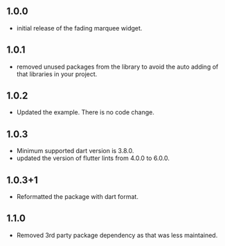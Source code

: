 ## 1.0.0

* initial release of the fading marquee widget.

## 1.0.1

* removed unused packages from the library to avoid the auto adding of that libraries in your
  project.

## 1.0.2

* Updated the example. There is no code change.

## 1.0.3

* Minimum supported dart version is 3.8.0.
* updated the version of flutter lints from 4.0.0 to 6.0.0.

## 1.0.3+1

* Reformatted the package with dart format.

## 1.1.0

* Removed 3rd party package dependency as that was less maintained.
